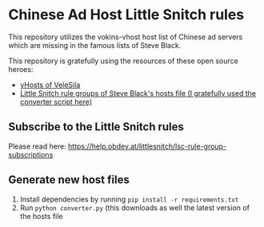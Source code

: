 # Chinese Ad Host Little Snitch rules

This repository utilizes the vokins-vhost host list of Chinese ad servers which are missing in the famous lists of Steve Black.

This repository is gratefully using the resources of these open source heroes:
- [yHosts of VeleSila](https://github.com/VeleSila/yhosts/)
- [Little Snitch rule groups of Steve Black's hosts file (I gratefully used the converter script here)](https://github.com/naveednajam/Little-Snitch---Rule-Groups)

## Subscribe to the Little Snitch rules
Please read here: https://help.obdev.at/littlesnitch/lsc-rule-group-subscriptions

## Generate new host files
1. Install dependencies by running `pip install -r requirements.txt`
2. Run `python converter.py` (this downloads as well the latest version of the hosts file
